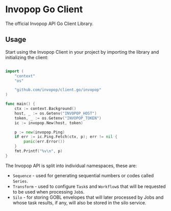 # Invopop Go Client

The official Invopop API Go Client Library.

## Usage

Start using the Invopop Client in your project by importing the library and initializing the client:

```go

import (
    "context"
    "os"

    "github.com/invopop/client.go/invopop"
)

func main() {
    ctx := context.Background()
    host, _ := os.Getenv("INVOPOP_HOST")
    token, _ := os.Getenv("INVOPOP_TOKEN")
    ic := invopop.New(host, token)

    p := new(invopop.Ping)
    if err := ic.Ping.Fetch(ctx, p); err != nil {
        panic(err.Error())
    }
    fmt.Printf("%v\n", p)
}
```

The Invopop API is split into individual namespaces, these are:

 * `Sequence` - used for generating sequential numbers or codes called `Series`.
 * `Transform` - used to configure `Task`s and `Workflow`s that will be requested to be used when processing `Job`s.
 * `Silo` - for storing GOBL envelopes that will later processed by Jobs and whose task results, if any, will also be stored in the silo service.
